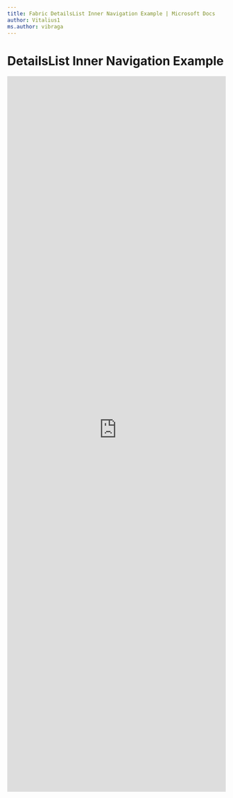 ```yaml
---
title: Fabric DetailsList Inner Navigation Example | Microsoft Docs
author: Vitalius1
ms.author: vibraga
---
```


# DetailsList Inner Navigation Example

<iframe 
    title='DetailsList Inner Navigation Example'
    src='https://fabricweb.z5.web.core.windows.net/pr-deploy-site/refs/heads/master/fabric-website-resources/dist/index.html#/examples/detailslist/innernavigation?docsExample=true'
    frameborder='no'
    height='1650'
    style='width: 100%;'
>